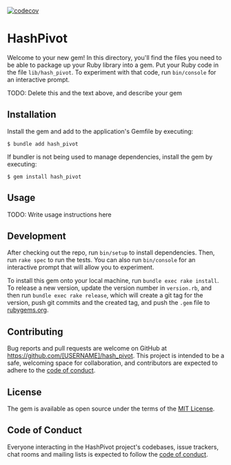 [![codecov](https://codecov.io/gh/junara/hash_pivot/branch/main/graph/badge.svg?token=NNQ37LG8R7)](https://codecov.io/gh/junara/hash_pivot)

# HashPivot

Welcome to your new gem! In this directory, you'll find the files you need to be able to package up your Ruby library into a gem. Put your Ruby code in the file `lib/hash_pivot`. To experiment with that code, run `bin/console` for an interactive prompt.

TODO: Delete this and the text above, and describe your gem

## Installation

Install the gem and add to the application's Gemfile by executing:

    $ bundle add hash_pivot

If bundler is not being used to manage dependencies, install the gem by executing:

    $ gem install hash_pivot

## Usage

TODO: Write usage instructions here

## Development

After checking out the repo, run `bin/setup` to install dependencies. Then, run `rake spec` to run the tests. You can also run `bin/console` for an interactive prompt that will allow you to experiment.

To install this gem onto your local machine, run `bundle exec rake install`. To release a new version, update the version number in `version.rb`, and then run `bundle exec rake release`, which will create a git tag for the version, push git commits and the created tag, and push the `.gem` file to [rubygems.org](https://rubygems.org).

## Contributing

Bug reports and pull requests are welcome on GitHub at https://github.com/[USERNAME]/hash_pivot. This project is intended to be a safe, welcoming space for collaboration, and contributors are expected to adhere to the [code of conduct](https://github.com/[USERNAME]/hash_pivot/blob/main/CODE_OF_CONDUCT.md).

## License

The gem is available as open source under the terms of the [MIT License](https://opensource.org/licenses/MIT).

## Code of Conduct

Everyone interacting in the HashPivot project's codebases, issue trackers, chat rooms and mailing lists is expected to follow the [code of conduct](https://github.com/[USERNAME]/hash_pivot/blob/main/CODE_OF_CONDUCT.md).
